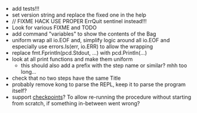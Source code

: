 - add tests!!!
- set version string and replace the fixed one in the help
- // FIXME HACK USE PROPER ErrQuit sentinel instead!!!
- Look for various FIXME and TODO
- add command "variables" to show the contents of the Bag
- uniform wrap all io.EOF and, simplify logic around all io.EOF and especially use errors.Is(err, io.ERR) to allow the wrapping
- replace fmt.Fprintln(pcd.Stdout, ...) with pcd.Println(...)
- look at all print functions and make them uniform
  - this should also add a prefix with the step name or similar? mhh too long... 
- check that no two steps have the same Title
- probably remove kong to parse the REPL, keep it to parse the program itself?
- support [checkpoints](https://en.wikipedia.org/wiki/Application_checkpointing)? To allow re-running the procedure without starting from scratch, if something in-between went wrong?
